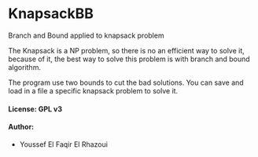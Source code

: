 # KnapsackBB
Branch and Bound applied to knapsack problem

The Knapsack is a NP problem, so there is no an efficient way to solve it, because of it, the best way to solve this problem is with branch and bound algorithm.

The program use two bounds to cut the bad solutions. You can save and load in a file a specific knapsack problem to solve it.

#### License: GPL v3
#### Author:
- Youssef El Faqir El Rhazoui

